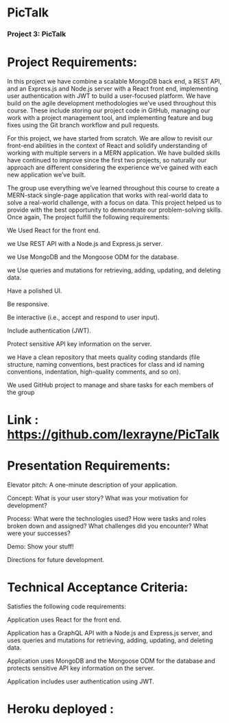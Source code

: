 # PicTalk

### Project 3: PicTalk

# Project Requirements:
In this project we have combine a scalable MongoDB back end, a REST API, and an Express.js and Node.js server with a React front end, implementing user authentication with JWT to build a user-focused platform. We have build on the agile development methodologies we’ve used throughout this course. These include storing our project code in GitHub, managing our work with a project management tool, and implementing feature and bug fixes using the Git branch workflow and pull requests.

For this project, we have started from scratch. We are allow to revisit our front-end abilities in the context of React and solidify  understanding of working with multiple servers in a MERN application. We have builded skills have continued to improve since the first two projects, so naturally our approach are different considering the experience we’ve gained with each new application we’ve built.

The group  use everything we’ve learned throughout this course to create a MERN-stack single-page application that works with real-world data to solve a real-world challenge, with a focus on data. This project helped us to provide  with the best opportunity to demonstrate our problem-solving skills. Once again, The project fulfill the following requirements:

We Used React for the front end.

we Use REST API with a Node.js and Express.js server.

we Use MongoDB and the Mongoose ODM for the database.

we Use queries and mutations for retrieving, adding, updating, and deleting data.

Have a polished UI.

Be responsive.

Be interactive (i.e., accept and respond to user input).

Include authentication (JWT).

Protect sensitive API key information on the server.

we Have a clean repository that meets quality coding standards (file structure, naming conventions, best practices for class and id naming conventions, indentation, high-quality comments, and so on).

We used GitHub project to manage and share tasks for each members of the group

# Link : https://github.com/lexrayne/PicTalk

# Presentation Requirements:
Elevator pitch: A one-minute description of your application.

Concept: What is your user story? What was your motivation for development?

Process: What were the technologies used? How were tasks and roles broken down and assigned? What challenges did you encounter? What were your successes?

Demo: Show your stuff!

Directions for future development.

# Technical Acceptance Criteria:
Satisfies the following code requirements:

Application uses React for the front end.

Application has a GraphQL API with a Node.js and Express.js server, and uses queries and mutations for retrieving, adding, updating, and deleting data.

Application uses MongoDB and the Mongoose ODM for the database and protects sensitive API key information on the server.

Application includes user authentication using JWT.
# Heroku deployed : 

